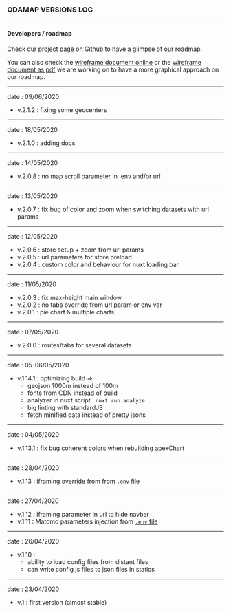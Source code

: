### ODAMAP VERSIONS LOG


-----------------

#### Developers / roadmap

Check our [project page on Github][kanban] to have a glimpse of our roadmap. 

You can also check the [wireframe document online][wireframe_slides] or the [wireframe document as pdf][wireframe_pdf] we are working on to have a more graphical approach on our roadmap. 

[kanban]: https://github.com/etalab/dashboard-aides-entreprises/projects/2 
[wireframe_slides]: https://docs.google.com/presentation/d/1j_0xaJzPIjmuDSQG-nNYzADad4pFaf8E3VBkggFu1FY/edit?usp=sharing
[wireframe_pdf]: ../screenshots/DASHBOARD_WIREFRAME_v.1.0-2.0.pdf

-----------------
date : 09/06/2020

- v.2.1.2 : fixing some geocenters

-----------------
date : 18/05/2020

- v.2.1.0 : adding docs

-----------------
date : 14/05/2020

- v.2.0.8 : no map scroll parameter in .env and/or url

-----------------
date : 13/05/2020

- v.2.0.7 : fix bug of color and zoom when switching datasets with url params

-----------------
date : 12/05/2020

- v.2.0.6 : store setup + zoom from url params
- v.2.0.5 : url parameters for store preload
- v.2.0.4 : custom color and behaviour for nuxt loading bar

-----------------
date : 11/05/2020

- v.2.0.3 : fix max-height main window
- v.2.0.2 : no tabs override from url param or env var
- v.2.0.1 : pie chart & multiple charts

-----------------
date : 07/05/2020

- v.2.0.0 : routes/tabs for several datasets

-----------------
date : 05-06/05/2020

- v.1.14.1 : optimizing build => 
  - geojson 1000m instead of 100m
  - fonts from CDN instead of build
  - analyzer in nuxt script : `nuxt run analyze`
  - big linting with standardJS 
  - fetch minified data instead of pretty jsons

-----------------
date : 04/05/2020

- v.1.13.1 : fix bug coherent colors when rebuilding apexChart

-----------------
date : 28/04/2020

- v.1.13 : iframing override from from [`.env` file](.envExample)


-----------------
date : 27/04/2020

- v.1.12 : iframing parameter in url to hide navbar
- v.1.11 : Matomo parameters injection from [`.env` file](.envExample)

-----------------
date : 26/04/2020

- v.1.10 : 
  - ability to load config files from distant files
  - can write config js files to json files in statics

-----------------
date : 23/04/2020

- v.1 : first version (almost stable)

